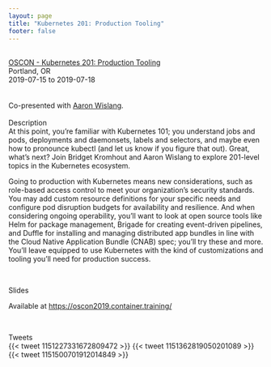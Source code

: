 ```yaml
---
layout: page
title: "Kubernetes 201: Production Tooling"
footer: false
---
```



<br>

<div class="views-field views-field-nothing">        <span class="field-content views-field-field-details"><a href="https://conferences.oreilly.com/oscon/oscon-or/public/schedule/detail/76390">OSCON - Kubernetes 201: Production Tooling</a><br>Portland, OR<br><span class="date-display-start">2019-07-15</span> to <span class="date-display-end">2019-07-18</span></span></div>

<br>

<br>
Co-presented with <a href="https://twitter.com/as_w/">Aaron Wislang</a>.
<br>
<br>
Description
<br>
At this point, you’re familiar with Kubernetes 101; you understand jobs and pods, deployments and daemonsets, labels and selectors, and maybe even how to pronounce kubectl (and let us know if you figure that out). Great, what’s next? Join Bridget Kromhout and Aaron Wislang to explore 201-level topics in the Kubernetes ecosystem.
<p>

Going to production with Kubernetes means new considerations, such as role-based access control to meet your organization’s security standards. You may add custom resource definitions for your specific needs and configure pod disruption budgets for availability and resilience. And when considering ongoing operability, you’ll want to look at open source tools like Helm for package management, Brigade for creating event-driven pipelines, and Duffle for installing and managing distributed app bundles in line with the Cloud Native Application Bundle (CNAB) spec; you’ll try these and more. You’ll leave equipped to use Kubernetes with the kind of customizations and tooling you’ll need for production success.

<br>

Slides
<br>

Available at <a href="https://oscon2019.container.training/">https://oscon2019.container.training/</a>

<br>

<p>

Tweets
<br>
{{< tweet 1151227331672809472 >}}
{{< tweet 1151362819050201089 >}}
{{< tweet 1151500701912014849 >}}
